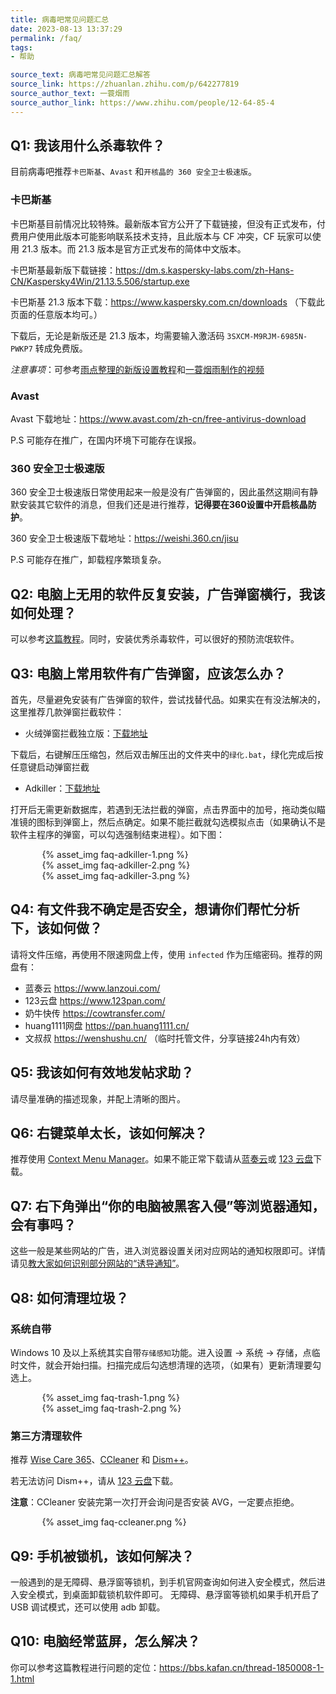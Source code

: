 ```yaml
---
title: 病毒吧常见问题汇总
date: 2023-08-13 13:37:29
permalink: /faq/
tags:
- 帮助

source_text: 病毒吧常见问题汇总解答
source_link: https://zhuanlan.zhihu.com/p/642277819
source_author_text: 一蓑烟雨
source_author_link: https://www.zhihu.com/people/12-64-85-4
---
```


## Q1: 我该用什么杀毒软件？

目前病毒吧推荐`卡巴斯基`、`Avast` 和`开核晶的 360 安全卫士极速版`。

### 卡巴斯基

卡巴斯基目前情况比较特殊。最新版本官方公开了下载链接，但没有正式发布，付费用户使用此版本可能影响联系技术支持，且此版本与 CF 冲突，CF 玩家可以使用 21.3 版本。而 21.3 版本是官方正式发布的简体中文版本。

卡巴斯基最新版下载链接：<https://dm.s.kaspersky-labs.com/zh-Hans-CN/Kaspersky4Win/21.13.5.506/startup.exe>

卡巴斯基 21.3 版本下载：<https://www.kaspersky.com.cn/downloads> （下载此页面的任意版本均可。）

下载后，无论是新版还是 21.3 版本，均需要输入激活码 `3SXCM-M9RJM-6985N-PWKP7` 转成免费版。

*注意事项*：可参考[雨点整理的新版设置教程](https://bbs.kafan.cn/forum.php?mod=viewthread&tid=2255087)和[一蓑烟雨制作的视频](https://www.bilibili.com/video/BV1fX4y1W7fx)

### Avast

Avast 下载地址：<https://www.avast.com/zh-cn/free-antivirus-download>

P.S 可能存在推广，在国内环境下可能存在误报。

### 360 安全卫士极速版

360 安全卫士极速版日常使用起来一般是没有广告弹窗的，因此虽然这期间有静默安装其它软件的消息，但我们还是进行推荐，**记得要在360设置中开启核晶防护**。

360 安全卫士极速版下载地址：<https://weishi.360.cn/jisu>

P.S 可能存在推广，卸载程序繁琐复杂。

## Q2: 电脑上无用的软件反复安装，广告弹窗横行，我该如何处理？

可以参考[这篇教程](https://zhuanlan.zhihu.com/p/637923442)。同时，安装优秀杀毒软件，可以很好的预防流氓软件。


## Q3: 电脑上常用软件有广告弹窗，应该怎么办？

首先，尽量避免安装有广告弹窗的软件，尝试找替代品。如果实在有没法解决的，这里推荐几款弹窗拦截软件：

- 火绒弹窗拦截独立版：[下载地址](<https://wwa.lanzoux.com/ioii9ogkuni>)

下载后，右键解压压缩包，然后双击解压出的文件夹中的`绿化.bat`，绿化完成后按任意键启动弹窗拦截

- Adkiller：[下载地址](https://pan.huang1111.cn/s/qbPVF3)

打开后无需更新数据库，若遇到无法拦截的弹窗，点击界面中的加号，拖动类似瞄准镜的图标到弹窗上，然后点确定。如果不能拦截就勾选模拟点击（如果确认不是软件主程序的弹窗，可以勾选强制结束进程）。如下图：

<div style="width: 80%; margin: auto;">{% asset_img faq-adkiller-1.png %}</div>
<div style="width: 80%; margin: auto;">{% asset_img faq-adkiller-2.png %}</div>
<div style="width: 80%; margin: auto;">{% asset_img faq-adkiller-3.png %}</div>


## Q4: 有文件我不确定是否安全，想请你们帮忙分析下，该如何做？

请将文件压缩，再使用不限速网盘上传，使用 `infected` 作为压缩密码。推荐的网盘有：

- 蓝奏云 <https://www.lanzoui.com/>
- 123云盘 <https://www.123pan.com/>
- 奶牛快传 <https://cowtransfer.com/>
- huang1111网盘 <https://pan.huang1111.cn/>
- 文叔叔 <https://wenshushu.cn/> （临时托管文件，分享链接24h内有效）


## Q5: 我该如何有效地发帖求助？

请尽量准确的描述现象，并配上清晰的图片。


## Q6: 右键菜单太长，该如何解决？

推荐使用 [Context Menu Manager](https://bluepointlilac.github.io/ContextMenuManager/)。如果不能正常下载请从[蓝奏云](https://wwpy.lanzoub.com/iSkfD15atdmb)或 [123 云盘](https://www.123pan.com/s/AKObVv-jh9Ih.html)下载。


## Q7: 右下角弹出“你的电脑被黑客入侵”等浏览器通知，会有事吗？

这些一般是某些网站的广告，进入浏览器设置关闭对应网站的通知权限即可。详情请见[教大家如何识别部分网站的“诱导通知”](https://tieba.baidu.com/p/8495219375)。


## Q8: 如何清理垃圾？

### 系统自带

Windows 10 及以上系统其实自带`存储感知`功能。进入设置 → 系统 → 存储，点临时文件，就会开始扫描。扫描完成后勾选想清理的选项，（如果有）更新清理要勾选上。

<div style="width: 80%; margin: auto;">{% asset_img faq-trash-1.png %}</div>
<div style="width: 80%; margin: auto;">{% asset_img faq-trash-2.png %}</div>

### 第三方清理软件

推荐 [Wise Care 365](https://www.wisecleaner.com.cn/wise-care-365.html)、[CCleaner](https://www.ccleaner.com/zh-cn/ccleaner/download/standard) 和 [Dism++](https://github.com/Chuyu-Team/Dism-Multi-language)。

若无法访问 Dism++，请从 [123 云盘](https://www.123pan.com/s/AKObVv-TH9Ih.html)下载。

**注意**：CCleaner 安装完第一次打开会询问是否安装 AVG，一定要点拒绝。

<div style="width: 80%; margin: auto;">{% asset_img faq-ccleaner.png %}</div>


## Q9: 手机被锁机，该如何解决？

一般遇到的是无障碍、悬浮窗等锁机，到手机官网查询如何进入安全模式，然后进入安全模式，到桌面卸载锁机软件即可。
无障碍、悬浮窗等锁机如果手机开启了 USB 调试模式，还可以使用 adb 卸载。


## Q10: 电脑经常蓝屏，怎么解决？

你可以参考这篇教程进行问题的定位：<https://bbs.kafan.cn/thread-1850008-1-1.html>
